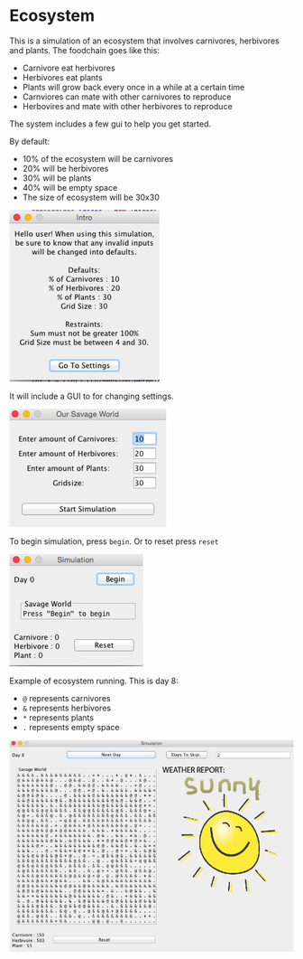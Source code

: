 # Ecosystem


This is a simulation of an ecosystem that involves carnivores, herbivores and plants.
The foodchain goes like this:

  * Carnivore eat herbivores
  * Herbivores eat plants
  * Plants will grow back every once in a while at a certain time
  * Carnviores can mate with other carnivores to reproduce
  * Herbovires and mate with other herbivores to reproduce
  
The system includes a few gui to help you get started.

  By default:
  * 10% of the ecosystem will be carnivores
  * 20% will be herbivores
  * 30% will be plants
  * 40% will be empty space
  * The size of ecosystem will be 30x30
  
![alt text](https://github.com/notrodta/Ecosystem/blob/master/screenshot/Screen%20Shot%202017-11-17%20at%202.47.53%20PM.png)


It will include a GUI to for changing settings.

![alt text](https://github.com/notrodta/Ecosystem/blob/master/screenshot/Screen%20Shot%202017-11-17%20at%202.48.04%20PM.png)

To begin simulation, press `begin`. Or to reset press `reset`

![alt text](https://github.com/notrodta/Ecosystem/blob/master/screenshot/Screen%20Shot%202017-11-17%20at%202.48.14%20PM.png)

Example of ecosystem running.
This is day 8:
  * `@` represents carnivores
  * `&` represents herbivores
  * `*` represents plants
  * `.` represents empty space
  
![alt text](https://github.com/notrodta/Ecosystem/blob/master/screenshot/Screen%20Shot%202017-11-17%20at%202.48.32%20PM.png)



